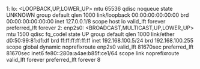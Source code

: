1: lo: <LOOPBACK,UP,LOWER_UP> mtu 65536 qdisc noqueue state UNKNOWN group default qlen 1000
    link/loopback 00:00:00:00:00:00 brd 00:00:00:00:00:00
    inet 127.0.0.1/8 scope host lo
       valid_lft forever preferred_lft forever
2: enp2s0: <BROADCAST,MULTICAST,UP,LOWER_UP> mtu 1500 qdisc fq_codel state UP group default qlen 1000
    link/ether d0:50:99:81:d1:df brd ff:ff:ff:ff:ff:ff
    inet 192.168.100.5/24 brd 192.168.100.255 scope global dynamic noprefixroute enp2s0
       valid_lft 81670sec preferred_lft 81670sec
    inet6 fe80::280a:a4ae:b85f:ce1/64 scope link noprefixroute 
       valid_lft forever preferred_lft forever
8